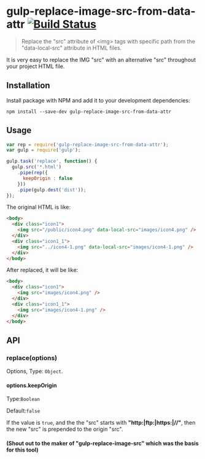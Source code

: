 # gulp-replace-image-src-from-data-attr [![Build Status](https://travis-ci.org/ToNyOyO/gulp-replace-image-src-from-data-attr.svg?branch=master)](https://travis-ci.org/ToNyOyO/gulp-replace-image-src-from-data-attr)


> Replace the \"src\" attribute of \<img\> tags with specific path from the \"data-local-src\" attribute in HTML files. 

It is very easy to replace the IMG "src" with an alternative "src" throughout your project HTML file.

## Installation

Install package with NPM and add it to your development dependencies:

`npm install --save-dev gulp-replace-image-src-from-data-attr`

## Usage

```javascript
var rep = require('gulp-replace-image-src-from-data-attr');
var gulp = require('gulp');

gulp.task('replace', function() {
  gulp.src('*.html')
    .pipe(rep({
      keepOrigin : false
    }))
    .pipe(gulp.dest('dist'));
});
```
The original HTML is like:
```html
<body>
  <div class="icon1">
    <img src="/public/icon4.png" data-local-src="images/icon4.png" />
  </div>
  <div class="icon1_1">
    <img src="../icon4-1.png" data-local-src="images/icon4-1.png" />
  </div>
</body>
```
After replaced, it will be like:
```html
<body>
  <div class="icon1">
    <img src="images/icon4.png" />
  </div>
  <div class="icon1_1">
    <img src="images/icon4-1.png" />
  </div>
</body>
```

## API

### replace(options)

Options, Type: `Object`.

#### options.keepOrigin

Type:`Boolean`

Default:`false`

If the value is `true`, and the the "src" starts with **"http:|ftp:|https:|//"**, then the new "src" is prepended to the origin "src".

#### (Shout out to the maker of "gulp-replace-image-src" which was the basis for this tool) 